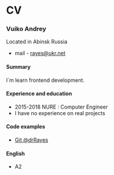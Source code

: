 # CV 
### Vuiko Andrey
Located in Abinsk Russia
* mail - rayes@ukr.net
#### Summary
I`m learn frontend development.
#### Experience and education
* 2015-2018 NURE : Computer Engineer
* I have no experience on real projects
#### Code examples
* [Git @drRayes](https://github.com/drRayes)
#### English
* A2
